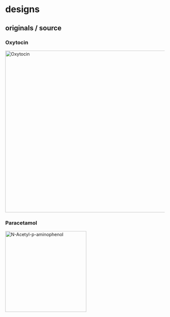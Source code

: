 # designs

## originals / source

### Oxytocin

<a title="Calvero. / Public domain" href="https://commons.wikimedia.org/wiki/File:Oxytocin.svg"><img width="512" alt="Oxytocin" src="https://upload.wikimedia.org/wikipedia/commons/thumb/5/5f/Oxytocin.svg/512px-Oxytocin.svg.png"></a>

### Paracetamol

<a title="NEUROtiker / Public domain" href="https://commons.wikimedia.org/wiki/File:N-Acetyl-p-aminophenol.svg"><img width="256" alt="N-Acetyl-p-aminophenol" src="https://upload.wikimedia.org/wikipedia/commons/thumb/a/a9/N-Acetyl-p-aminophenol.svg/256px-N-Acetyl-p-aminophenol.svg.png"></a>
